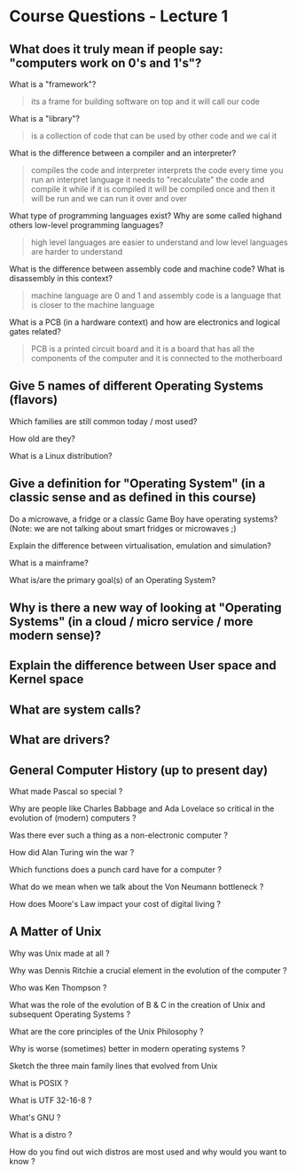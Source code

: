 # Course Questions - Lecture 1

## What does it truly mean if people say: "computers work on 0's and 1's"?

What is a "framework"?
> its a frame for building software on top and it will call our code

What is a "library"?
> is a collection of code that can be used by other code and we cal it

What is the difference between a compiler and an interpreter?
> compiles the code and interpreter interprets the code
> every time you run an interpret language it needs to "recalculate" the code and compile it
> while if it is compiled it will be compiled once and then it will be run and we can run it over and over

What type of programming languages exist? Why are some called highand others low-level programming languages?
> high level languages are easier to understand and low level languages are harder to understand

What is the difference between assembly code and machine code? What is disassembly in this context?
> machine language are 0 and 1 and assembly code is a language that is closer to the machine language

What is a PCB (in a hardware context) and how are electronics and logical gates related?
> PCB is a printed circuit board and it is a board that has all the components of the computer and it is connected to the motherboard

## Give 5 names of different Operating Systems (flavors)

Which families are still common today / most used?
>
How old are they?
>
What is a Linux distribution?
>

## Give a definition for "Operating System" (in a classic sense and as defined in this course)

Do a microwave, a fridge or a classic Game Boy have operating systems? (Note: we are not talking about smart fridges or microwaves ;)
>
Explain the difference between virtualisation, emulation and simulation?
>
What is a mainframe?
>
What is/are the primary goal(s) of an Operating System?
>

## Why is there a new way of looking at "Operating Systems" (in a cloud / micro service / more modern sense)?
>

## Explain the difference between User space and Kernel space
>

## What are system calls?
>

## What are drivers?
>

## General Computer History (up to present day)

What made Pascal so special ?
>
Why are people like Charles Babbage and Ada Lovelace so critical in the evolution of (modern) computers ?
>
Was there ever such a thing as a non-electronic computer ?
>
How did Alan Turing win the war ?
>
Which functions does a punch card have for a computer ?
>
What do we mean when we talk about the Von Neumann bottleneck ?
>
How does Moore's Law impact your cost of digital living ?
>

## A Matter of Unix

Why was Unix made at all ?
>
Why was Dennis Ritchie a crucial element in the evolution of the computer ?
>
Who was Ken Thompson ?
>
What was the role of the evolution of B & C in the creation of Unix and subsequent Operating Systems ?
>
What are the core principles of the Unix Philosophy ?
>
Why is worse (sometimes) better in modern operating systems ?
>
Sketch the three main family lines that evolved from Unix
>
What is POSIX ?
>
What is UTF 32-16-8 ?
>
What's GNU ?
>
What is a distro ?
>
How do you find out wich distros are most used and why would you want to know ?
>
